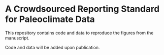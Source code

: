 # A Crowdsourced Reporting Standard for Paleoclimate Data

This repository contains code and data to reproduce the figures from the manuscript.

Code and data will be added upon publication.

 
